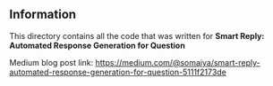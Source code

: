Information
-
This directory contains all the code that was written for **Smart Reply: Automated Response Generation for Question**

Medium blog post link: https://medium.com/@somaiya/smart-reply-automated-response-generation-for-question-5111f2173de
